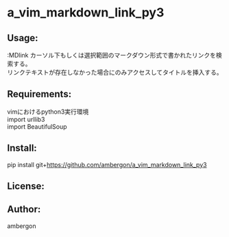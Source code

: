a_vim_markdown_link_py3
=======================

Usage:
------
:MDlink
カーソル下もしくは選択範囲のマークダウン形式で書かれたリンク[](http://)を検索する。  
リンクテキストが存在しなかった場合にのみアクセスしてタイトルを挿入する。  


Requirements:
-------------
vimにおけるpython3実行環境  
import urllib3  
import BeautifulSoup  

Install:
--------
pip install git+https://github.com/ambergon/a_vim_markdown_link_py3

License:
--------

Author:
-------
ambergon

